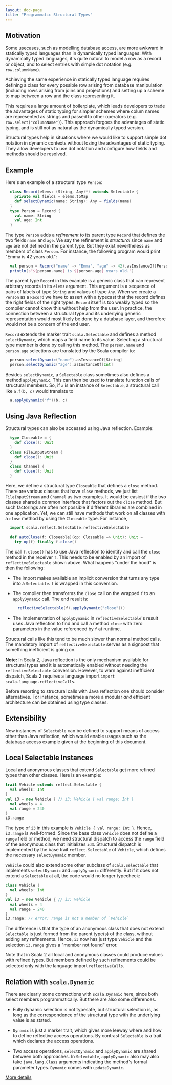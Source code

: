 ```yaml
---
layout: doc-page
title: "Programmatic Structural Types"
---
```


## Motivation

Some usecases, such as modelling database access, are more awkward in
statically typed languages than in dynamically typed languages: With
dynamically typed languages, it's quite natural to model a row as a
record or object, and to select entries with simple dot notation (e.g.
`row.columnName`).

Achieving the same experience in statically typed
language requires defining a class for every possible row arising from
database manipulation (including rows arising from joins and
projections) and setting up a scheme to map between a row and the
class representing it.

This requires a large amount of boilerplate, which leads developers to
trade the advantages of static typing for simpler schemes where colum
names are represented as strings and passed to other operators (e.g.
`row.select("columnName")`). This approach forgoes the advantages of
static typing, and is still not as natural as the dynamically typed
version.

Structural types help in situations where we would like to support
simple dot notation in dynamic contexts without losing the advantages
of static typing. They allow developers to use dot notation and
configure how fields and methods should be resolved.

## Example

Here's an example of a structural type `Person`:
```scala
  class Record(elems: (String, Any)*) extends Selectable {
    private val fields = elems.toMap
    def selectDynamic(name: String): Any = fields(name)
  }
  type Person = Record {
    val name: String
    val age: Int
  }
```
The type `Person` adds a _refinement_ to its parent type `Record` that defines the two fields `name` and `age`. We say the refinement is _structural_ since  `name` and `age` are not defined in the parent type. But they exist nevertheless as members of class `Person`. For instance, the following
program would print  "Emma is 42 years old.":
```scala
  val person = Record("name" -> "Emma", "age" -> 42).asInstanceOf[Person]
  println(s"${person.name} is ${person.age} years old.")
```
The parent type `Record` in this example is a generic class that can represent arbitrary records in its `elems` argument. This argument is a
sequence of pairs of labels of type `String` and values of type `Any`.
When we create a `Person` as a `Record` we have to assert with a typecast
that the record defines the right fields of the right types. `Record`
itself is too weakly typed so the compiler cannot know this without
help from the user. In practice, the connection between a structural type
and its underlying generic representation would most likely be done by
a database layer, and therefore would not be a concern of the end user.

`Record` extends the marker trait `scala.Selectable` and defines
a method `selectDynamic`, which maps a field name to its value.
Selecting a structural type member is done by calling this method.
The `person.name` and `person.age` selections are translated by
the Scala compiler to:
```scala
  person.selectDynamic("name").asInstanceOf[String]
  person.selectDynamic("age").asInstanceOf[Int]
```

Besides `selectDynamic`, a `Selectable` class sometimes also defines a method `applyDynamic`. This can then be used to translate function calls of structural members. So, if `a` is an instance of `Selectable`, a structural call like `a.f(b, c)` would translate to
```scala
  a.applyDynamic("f")(b, c)
```

## Using Java Reflection

Structural types can also be accessed using Java reflection. Example:
```scala
  type Closeable = {
    def close(): Unit
  }
  class FileInputStream {
    def close(): Unit
  }
  class Channel {
    def close(): Unit
  }
```
Here, we define a structural type `Closeable` that defines a `close` method. There are various classes that have `close` methods, we just list `FileInputStream` and `Channel` as two examples. It would be easiest if the two classes shared a common interface that factors out the `close` method. But such factorings are often not possible if different libraries are combined in one application. Yet, we can still have methods that work on
all classes with a `close` method by using the `Closeable` type. For instance,
```scala
  import scala.reflect.Selectable.reflectiveSelectable

  def autoClose(f: Closeable)(op: Closeable => Unit): Unit =
    try op(f) finally f.close()
```
The call `f.close()` has to use Java reflection to identify and call the `close` method in the receiver `f`. This needs to be enabled by an import
of `reflectiveSelectable` shown above. What happens "under the hood" is then the following:

 - The import makes available an implicit conversion that turns any type into a
   `Selectable`. `f` is wrapped in this conversion.

 - The compiler then transforms the `close` call on the wrapped `f`
   to an `applyDynamic` call. The end result is:

   ```scala
     reflectiveSelectable(f).applyDynamic("close")()
   ```
 - The implementation of `applyDynamic` in `reflectiveSelectable`'s result
uses Java reflection to find and call a method `close` with zero parameters in the value referenced by `f` at runtime.

Structural calls like this tend to be much slower than normal method calls. The mandatory import of `reflectiveSelectable` serves as a signpost that something inefficient is going on.

**Note:** In Scala 2, Java reflection is the only mechanism available for structural types and it is automatically enabled without needing the
`reflectiveSelectable` conversion. However, to warn against inefficient
dispatch, Scala 2 requires a language import `import scala.language.reflectiveCalls`.

Before resorting to structural calls with Java reflection one should consider alternatives. For instance, sometimes a more a modular _and_ efficient architecture can be obtained using type classes.

## Extensibility

New instances of `Selectable` can be defined to support means of
access other than Java reflection, which would enable usages such as
the database access example given at the beginning of this document.

## Local Selectable Instances

Local and anonymous classes that extend `Selectable` get more refined types
than other classes. Here is an example:
```scala
trait Vehicle extends reflect.Selectable {
  val wheels: Int
}
val i3 = new Vehicle { // i3: Vehicle { val range: Int }
  val wheels = 4
  val range = 240
}
i3.range
```
The type of `i3` in this example is `Vehicle { val range: Int }`. Hence,
`i3.range` is well-formed. Since the base class `Vehicle` does not define a `range` field or method, we need structural dispatch to access the `range` field of the anonymous class that initializes `id3`. Structural dispatch
is implemented by the base trait `reflect.Selectable` of `Vehicle`, which
defines the necessary `selectDynamic` member.

`Vehicle` could also extend some other subclass of `scala.Selectable` that implements `selectDynamic` and `applyDynamic` differently. But if it does not extend a `Selectable` at all, the code would no longer typecheck:
```scala
class Vehicle {
  val wheels: Int
}
val i3 = new Vehicle { // i3: Vehicle
  val wheels = 4
  val range = 240
}
i3.range: // error: range is not a member of `Vehicle`
```
The difference is that the type of an anonymous class that does not extend `Selectable` is just formed from the parent type(s) of the class, without
adding any refinements. Hence, `i3` now has just type `Vehicle` and the selection `i3.range` gives a "member not found" error.

Note that in Scala 2 all local and anonymous classes could produce values with refined types. But
members defined by such refinements could be selected only with the language import
`reflectiveCalls`.

## Relation with `scala.Dynamic`

There are clearly some connections with `scala.Dynamic` here, since
both select members programmatically. But there are also some
differences.

- Fully dynamic selection is not typesafe, but structural selection
  is, as long as the correspondence of the structural type with the
  underlying value is as stated.

- `Dynamic` is just a marker trait, which gives more leeway where and
  how to define reflective access operations. By contrast
  `Selectable` is a trait which declares the access operations.

- Two access operations, `selectDynamic` and `applyDynamic` are shared
  between both approaches. In `Selectable`, `applyDynamic` also may also take
  `java.lang.Class` arguments indicating the method's formal parameter types.
  `Dynamic` comes with `updateDynamic`.

[More details](structural-types-spec.md)
